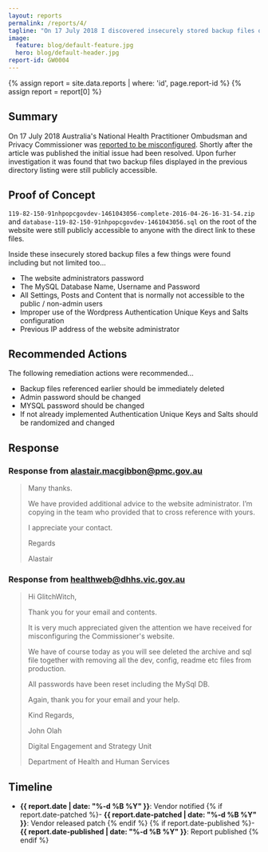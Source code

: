 ```yaml
---
layout: reports
permalink: /reports/4/
tagline: "On 17 July 2018 I discovered insecurely stored backup files on an Australian Government website."
image:
  feature: blog/default-feature.jpg
  hero: blog/default-header.jpg
report-id: GW0004
---
```

{% assign report = site.data.reports | where: 'id', page.report-id %} {% assign report = report[0] %}

## Summary
On 17 July 2018 Australia's National Health Practitioner Ombudsman and Privacy Commissioner was [reported to be misconfigured](https://www.smh.com.au/technology/government-left-red-faced-by-health-privacy-commissioner-s-website-bungle-20180717-p4zs1t.html). Shortly after the article was published the initial issue had been resolved. Upon furher investigation it was found that two backup files displayed in the previous directory listing were still publicly accessible.

## Proof of Concept

`119-82-150-91nhpopcgovdev-1461043056-complete-2016-04-26-16-31-54.zip` and `database-119-82-150-91nhpopcgovdev-1461043056.sql` on the root of the website were still publicly accessible to anyone with the direct link to these files.

Inside these insecurely stored backup files a few things were found including but not limited too...

 - The website administrators password
 - The MySQL Database Name, Username and Password
 - All Settings, Posts and Content that is normally not accessible to the public / non-admin users
 - Improper use of the Wordpress Authentication Unique Keys and Salts configuration
 - Previous IP address of the website administrator

## Recommended Actions

The following remediation actions were recommended...

 - Backup files referenced earlier should be immediately deleted
 - Admin password should be changed
 - MYSQL password should be changed
 - If not already implemented Authentication Unique Keys and Salts should be randomized and changed

## Response

### Response from alastair.macgibbon@pmc.gov.au
>Many thanks.
>
>We have provided additional advice to the website administrator. I’m copying in the team who provided that to cross reference with yours.
>
>I appreciate your contact.
>
>Regards
>
>Alastair

### Response from healthweb@dhhs.vic.gov.au
>Hi GlitchWitch,
>
>Thank you for your email and contents.
>
>It is very much appreciated given the attention we have received for misconfiguring the Commissioner's website.
>
>We have of course today as you will see deleted the archive and sql file together with removing all the dev, config, readme etc files from production.
>
>All passwords have been reset including the MySql DB.
>
>Again, thank you for your email and your help.
>
>Kind Regards,
>
>John Olah
>
>Digital Engagement and Strategy Unit
>
>Department of Health and Human Services

## Timeline
 - **{{ report.date | date: "%-d %B %Y" }}**: Vendor notified
 {% if report.date-patched %}- **{{ report.date-patched | date: "%-d %B %Y" }}**: Vendor released patch {% endif %}
 {% if report.date-published %}- **{{ report.date-published | date: "%-d %B %Y" }}**: Report published {% endif %}
